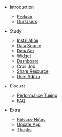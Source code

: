 - Introduction
  - [Preface](en-us/preface.md)
  - [Our Users](en-us/extra/customer.md)

- Study
  - [Installation](en-us/manual/install.md)
  - [Data Source](en-us/manual/datasource.md)
  - [Data Set](en-us/manual/dataset.md)
  - [Widget](en-us/manual/widget.md)
  - [Dashboard](en-us/manual/dashboard.md)
  - [Cron Job](en-us/manual/job.md)
  - [Share Resource](en-us/manual/shareResource.md)
  - [User Admin](en-us/manual/userAdmin.md)

- Discuss
  - [Performance Tuning](en-us/discuss/optimize.md)
  - [FAQ](en-us/discuss/faq.md)

- Extra
  - [Release Notes](en-us/extra/releaseNote.md)
  - [Update App](en-us/extra/updateApp.md)
  - [Thanks](en-us/extra/thanks.md)